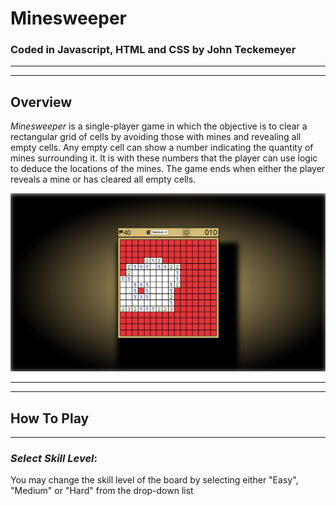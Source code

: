 # Minesweeper

### Coded in **Javascript**, **HTML** and **CSS** by John Teckemeyer

---
---

## Overview
*Minesweeper* is a single-player game in which the objective is to clear a rectangular grid of cells by avoiding those with mines and revealing all empty cells. Any empty cell can show a number indicating the quantity of mines surrounding it. It is with these numbers that the player can use logic to deduce the locations of the mines. The game ends when either the player reveals a mine or has cleared all empty cells.

![Minesweeper](./Minesweeper.png)

---
---

## How To Play
---
### *Select Skill Level*:
You may change the skill level of the board by selecting either "Easy", "Medium" or "Hard" from the drop-down list